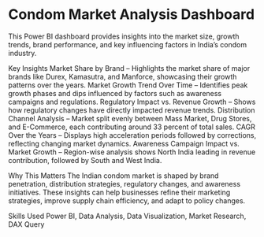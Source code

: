 # Condom Market Analysis Dashboard

This Power BI dashboard provides insights into the market size, growth trends, brand performance, and key influencing factors in India’s condom industry.

Key Insights
Market Share by Brand – Highlights the market share of major brands like Durex, Kamasutra, and Manforce, showcasing their growth patterns over the years.
Market Growth Trend Over Time – Identifies peak growth phases and dips influenced by factors such as awareness campaigns and regulations.
Regulatory Impact vs. Revenue Growth – Shows how regulatory changes have directly impacted revenue trends.
Distribution Channel Analysis – Market split evenly between Mass Market, Drug Stores, and E-Commerce, each contributing around 33 percent of total sales.
CAGR Over the Years – Displays high acceleration periods followed by corrections, reflecting changing market dynamics.
Awareness Campaign Impact vs. Market Growth – Region-wise analysis shows North India leading in revenue contribution, followed by South and West India.

Why This Matters
The Indian condom market is shaped by brand penetration, distribution strategies, regulatory changes, and awareness initiatives. These insights can help businesses refine their marketing strategies, improve supply chain efficiency, and adapt to policy changes.

Skills Used
Power BI, Data Analysis, Data Visualization, Market Research, DAX Query
